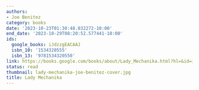 ```yaml
---
authors:
- Joe Benitez
category: books
date: '2023-10-23T01:30:48.032272-10:00'
end_date: '2023-10-29T08:20:52.577441-10:00'
ids:
  google_books: iJdzzgEACAAJ
  isbn_10: '1534320555'
  isbn_13: '9781534320550'
link: https://books.google.com/books/about/Lady_Mechanika.html?hl=&id=iJdzzgEACAAJ
status: read
thumbnail: lady-mechanika-joe-benitez-cover.jpg
title: Lady Mechanika
---
```

